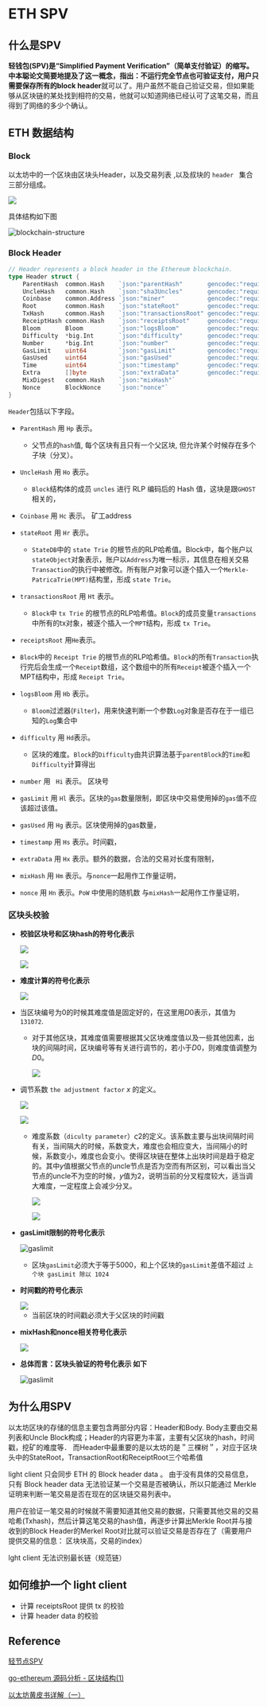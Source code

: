 # ETH SPV

## 什么是SPV

**轻钱包(SPV)**是“Simplified Payment Verification”（简单支付验证）的缩写。中本聪论文简要地提及了这一概念，指出：不运行完全节点也可验证支付，用户只需要**保存所有的block header**就可以了。用户虽然不能自己验证交易，但如果能够从区块链的某处找到相符的交易，他就可以知道网络已经认可了这笔交易，而且得到了网络的多少个确认。



## ETH 数据结构

###  Block

以太坊中的一个区块由区块头Header，以及交易列表 ,以及叔块的  `header ` 集合三部分组成。



<img src="http://latex.codecogs.com/svg.latex?\begin{equation}
B \equiv (B_{H}, B_{\mathbf{T}}, B_{\mathbf{U}})
\end{equation}" />

具体结构如下图

![blockchain-structure](../../image/eth/ethblock.png)


### Block Header

```go
// Header represents a block header in the Ethereum blockchain.
type Header struct {
	ParentHash  common.Hash    `json:"parentHash"       gencodec:"required"`
	UncleHash   common.Hash    `json:"sha3Uncles"       gencodec:"required"`
	Coinbase    common.Address `json:"miner"            gencodec:"required"`
	Root        common.Hash    `json:"stateRoot"        gencodec:"required"`
	TxHash      common.Hash    `json:"transactionsRoot" gencodec:"required"`
	ReceiptHash common.Hash    `json:"receiptsRoot"     gencodec:"required"`
	Bloom       Bloom          `json:"logsBloom"        gencodec:"required"`
	Difficulty  *big.Int       `json:"difficulty"       gencodec:"required"`
	Number      *big.Int       `json:"number"           gencodec:"required"`
	GasLimit    uint64         `json:"gasLimit"         gencodec:"required"`
	GasUsed     uint64         `json:"gasUsed"          gencodec:"required"`
	Time        uint64         `json:"timestamp"        gencodec:"required"`
	Extra       []byte         `json:"extraData"        gencodec:"required"`
	MixDigest   common.Hash    `json:"mixHash"`
	Nonce       BlockNonce     `json:"nonce"`
}
```

`Header`包括以下字段。

- `ParentHash`    用  `Hp` 表示。

  - 父节点的`hash`值, 每个区块有且只有一个父区块, 但允许某个时候存在多个子块（分叉）。

- `UncleHash`     用  `Ho`  表示。

  - `Block`结构体的成员 `uncles` 进行 RLP 编码后的 Hash 值，这块是跟`GHOST`相关的，

- `Coinbase`       用 `Hc` 表示。  矿工address 

- `stateRoot`     用 `Hr` 表示。

  - `StateDB`中的 `state Trie` 的根节点的RLP哈希值。Block中，每个账户以`stateObject`对象表示，账户以`Address`为唯一标示，其信息在相关交易`Transaction`的执行中被修改。所有账户对象可以逐个插入一个`Merkle-PatricaTrie(MPT)`结构里，形成 `state Trie`。  

- `transactionsRoot`    用  `Ht` 表示。  

  -  `Block`中 `tx Trie` 的根节点的RLP哈希值。`Block`的成员变量`transactions`中所有的tx对象，被逐个插入一个`MPT`结构，形成 `tx Trie`。

- `receiptsRoot`   用`He`表示。
- `Block`中的 `Receipt Trie` 的根节点的RLP哈希值。`Block`的所有`Transaction`执行完后会生成一个`Receipt`数组，这个数组中的所有`Receipt`被逐个插入一个MPT结构中，形成 `Receipt Trie`。

- `logsBloom`      用 `Hb` 表示。  

  - `Bloom`过滤器(`Filter`)，用来快速判断一个参数`Log`对象是否存在于一组已知的`Log`集合中

- `difficulty`    用 `Hd`表示。

  - 区块的难度。`Block`的`Difficulty`由共识算法基于`parentBlock`的`Time`和`Difficulty`计算得出

- `number`         用 ` Hi` 表示。 区块号

- `gasLimit`     用 `Hl` 表示。区块的`gas`数量限制，即区块中交易使用掉的`gas`值不应该超过该值。

- `gasUsed`       用 `Hg` 表示。区块使用掉的gas数量，

- `timestamp`   用 `Hs` 表示。时间戳，

- `extraData`   用 `Hx` 表示。额外的数据，合法的交易对长度有限制，

- `mixHash`       用 `Hm` 表示。与`nonce`一起用作工作量证明，

- `nonce`           用 `Hn` 表示。`PoW` 中使用的随机数 与`mixHash`一起用作工作量证明，



### 区块头校验 

- **校验区块号和区块hash的符号化表示** 

  <img src="http://latex.codecogs.com/svg.latex?\begin{equation}
    P(H) \equiv B': \mathtt{\tiny KEC}(\mathtt{\tiny RLP}(B'_{H})) = {H_{\mathrm{p}}}
    \end{equation}" />

  <img src="http://latex.codecogs.com/svg.latex?\begin{equation}
    H_{\mathrm{i}} \equiv P(H)_{H_{\mathrm{i}}} + 1
    \end{equation}" />



- **难度计算的符号化表示** 

  <img src="http://latex.codecogs.com/svg.latex?\begin{equation}
    D(H) \equiv \begin{cases}
    D_0 (131072) &  \text{if} \quad H_{\mathrm{i}} = 0\\
    \text{max}\!\left(D_0, {P(H)_{H}}_{\mathrm{d}} + {x}\times{\varsigma_2} + {\epsilon} \right) & \text{otherwise}\\
    \end{cases}
    \end{equation}" />



- 当区块编号为0的时候其难度值是固定好的，在这里用*D*0表示，其值为`131072`.
  
  - 对于其他区块，其难度值需要根据其父区块难度值以及一些其他因素，出块的间隔时间，区块编号等有关进行调节的，若小于*D*0，则难度值调整为*D*0。
  
    <img src="http://latex.codecogs.com/svg.latex?\begin{equation}
      {x} \equiv \left\lfloor\frac{P(H)_{H_{\mathrm{d}}}}{2048}\right\rfloor
      \end{equation}" />



- 调节系数   `the adjustment factor`   *x* 的定义。

  <img src="http://latex.codecogs.com/svg.latex?\begin{equation}
    {\varsigma_2} \equiv \text{max}\left( y - \left\lfloor\frac{H_{\mathrm{s}} - {P(H)_{H}}_{\mathrm{s}}}{9}\right\rfloor, -99 \right)
    \end{equation}" />

  <img src="http://latex.codecogs.com/svg.latex?\begin{equation*}
  y \equiv \begin{cases}
    1 & \text{if} \, \lVert P(H)_{\mathbf{U}}\rVert = 0 \\
    2 & \text{otherwise}
    \end{cases}
    \end{equation*}" />



  - 难度系数（`diculty parameter`）*ς*2的定义。该系数主要与出块间隔时间有关，当间隔大的时候，系数变大，难度也会相应变大，当间隔小的时候，系数变小，难度也会变小。使得区块链在整体上出块时间是趋于稳定的。其中*y*值根据父节点的uncle节点是否为空而有所区别，可以看出当父节点的uncle不为空的时候，*y*值为2，说明当前的分叉程度较大，适当调大难度，一定程度上会减少分叉。

    <img src="http://latex.codecogs.com/svg.latex?\begin{equation}
      \epsilon \equiv \left\lfloor 2^{ \left\lfloor H'_{\mathrm{i}} \div 100000 \right\rfloor - 2 } \right\rfloor 
      \end{equation}" />

    <img src="http://latex.codecogs.com/svg.latex?\begin{equation}
      H'_{\mathrm{i}} \equiv \max(H_{\mathrm{i}} - 3000000, 0)
      \end{equation}" />



- **gasLimit限制的符号化表示**
  
  ![gaslimit](../../image/eth/gaslimit.png)


  - 区块`gasLimit`必须大于等于5000，和上个区块的`gasLimit`差值不超过 `上个块 gasLimit 除以 1024` 

  

- **时间戳的符号化表示**
  
  <img src="http://latex.codecogs.com/svg.latex?H_{\mathrm{s}} > {P(H)_{H}}_{\mathrm{s}}" />
  
  - 当前区块的时间戳必须大于父区块的时间戳

- **mixHash和nonce相关符号化表示**

  <img src="http://latex.codecogs.com/svg.latex?\begin{equation}
    n \leqslant \frac{2^{256}}{H_{\mathrm{d}}} \quad \wedge \quad m = H_{\mathrm{m}}
    \end{equation}" />



- **总体而言：区块头验证的符号化表示 如下**

  ![gaslimit](../../image/eth/headerverify.png)





## 为什么用SPV



以太坊区块的存储的信息主要包含两部分内容：Header和Body.
Body主要由交易列表和Uncle Block构成；Header的内容更为丰富，主要有父区块的hash，时间戳，挖矿的难度等．
而Header中最重要的是以太坊的是＂三棵树＂，对应于区块头中的StateRoot，TransactionRoot和ReceiptRoot三个哈希值



light client 只会同步 ETH 的 Block header data 。 由于没有具体的交易信息，只有 Block header data 无法验证某一个交易是否被确认，所以只能通过 Merkle 证明来判断一笔交易是否在现在的区块链交易列表中。

用户在验证一笔交易的时候就不需要知道其他交易的数据，只需要其他交易的交易哈希(Txhash)，然后计算这笔交易的hash值，再逐步计算出Merkle Root并与接收到的Block Header的Merkel Root对比就可以验证交易是否存在了（需要用户提供交易的信息： 区块块高，交易的index）



lght client  无法识别最长链（规范链）





## 如何维护一个 light client

- 计算 receiptsRoot 提供 tx 的校验
- 计算 header data 的校验



## Reference

[轻节点SPV](https://zhuanlan.zhihu.com/p/72012947)

[go-ethereum 源码分析 - 区块结构(1)](https://stevenocean.github.io/2018/03/17/go-ethereum-source-analysize-1.html)

[以太坊黄皮书详解（一）](https://yuan1028.github.io/ethereum-yellow-paper/)









